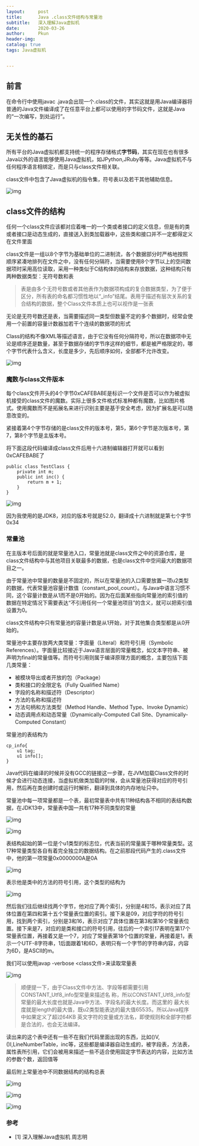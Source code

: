 ```yaml
---
layout:     post
title:      Java .class文件结构与常量池
subtitle:   深入理解Java虚拟机
date:       2020-03-26
author:     Pkun
header-img: 
catalog: true
tags: Java虚拟机


---
```


## 前言

在命令行中使用javac <file>.java会出现一个<file>.class的文件，其实这就是用Java编译器将普通的Java文件编译成了在任意平台上都可以使用的字节码文件，这就是Java的“一次编写，到处运行”。

## 无关性的基石

所有平台的Java虚拟机都支持统一的程序存储格式**字节码**，其实在现在也有很多Java以外的语言能够使用Java虚拟机，如JPython,JRuby等等。Java虚拟机不与任何程序语言相绑定，而是只与class文件相关联。

class文件中包含了Java虚拟机的指令集，符号表以及若干其他辅助信息。

![img](https://pic3.zhimg.com/v2-033a76bab255c88bdf1b22ae07baaf42_b.png)

## class文件的结构

任何一个class文件应该都对应着唯一的一个类或者接口的定义信息，但是有的类或者接口是动态生成的，直接送入到类加载器中，这些类和接口并不一定都得定义在文件里面

class文件是一组以8个字节为基础单位的二进制流，各个数据部分时严格地按照顺序紧凑地排列在文件之中，没有任何分隔符，当需要使用8个字节以上的空间数据项时采用高位读取，采用一种类似于C结构体的结构来存放数据，这种结构只有两种数据类型：无符号数和表

>  表是由多个无符号数或者其他表作为数据项构成的复合数据类型，为了便于区分，所有表的命名都习惯性地以“_info”结尾。表用于描述有层次关系的复合结构的数据，整个Class文件本质上也可以视作是一张表 

无论是无符号数还是表，当需要描述同一类型但数量不定的多个数据时，经常会使用一个前置的容量计数器加若干个连续的数据项的形式

Class的结构不像XML等描述语言，由于它没有任何分隔符号，所以在数据项中无论是顺序还是数量，甚至于数据存储的字节序这样的细节，都是被严格限定的，哪个字节代表什么含义，长度是多少，先后顺序如何，全部都不允许改变。

![img](https://pic3.zhimg.com/v2-9d2ba0783a587a4945b70f6748018152_b.png)

### 魔数与class文件版本

每个class文件开头的4个字节0xCAFEBABE是标识一个文件是否可以作为被虚拟机接受的class文件的魔数。实际上很多文件格式标准种都有魔数，比如图片格式。使用魔数而不是拓展名来进行识别主要是基于安全考虑，因为扩展名是可以随意改变的。

紧接着第4个字节存储的是class文件的版本号，第5，第6个字节是次版本号，第7，第8个字节是主版本号。

将下面这段代码编译成class文件后用十六进制编辑器打开就可以看到0xCAFEBABE了

```
public class TestClass {
    private int m;
    public int inc() {
        return m + 1;
    }
}
```

![img](https://pic1.zhimg.com/v2-2cc96f87490b304d23b344faa7b4f4c0_b.png)

因为我使用的是JDK8，对应的版本号就是52.0，翻译成十六进制就是第七个字节0x34

### 常量池

在主版本号后面的就是常量池入口，常量池就是class文件之中的资源仓库，是class文件结构中与其他项目关联最多的数据，也是class文件中空间最大的数据项目之一。

由于常量池中常量的数量是不固定的，所以在常量池的入口需要放置一项u2类型的数据，代表常量池容量计数值（constant_pool_count）。与Java中语言习惯不同，这个容量计数是从1而不是0开始的。因为在后面某些指向常量池的索引值的数据在特定情况下需要表达“不引用任何一个常量池项目”的含义，就可以把索引值设置为0。

class文件结构中只有常量池的容量计数是从1开始，对于其他集合类型都是从0开始的。

常量池中主要存放两大类常量：字面量（Literal）和符号引用（Symbolic References）。字面量比较接近于Java语言层面的常量概念，如文本字符串、被声明为final的常量值等。而符号引用则属于编译原理方面的概念，主要包括下面几类常量：

- 被模块导出或者开放的包（Package）
- 类和接口的全限定名（Fully Qualified Name）
- 字段的名称和描述符（Descriptor）
- 方法的名称和描述符
- 方法句柄和方法类型（Method Handle、Method Type、Invoke Dynamic）
- 动态调用点和动态常量（Dynamically-Computed Call Site、Dynamically-Computed Constant）

常量池的表结构为

```
cp_info{
    u1 tag;
    u1 info[];
}
```

Java代码在编译的时候并没有GCC的链接这一步骤，在JVM加载Class文件的时候才会进行动态连接，当虚拟机做类加载的时候，会从常量池获得对应的符号引用，然后再在类创建时或运行时解析，翻译到具体的内存地址只中。

常量池中每一项常量都是一个表，最初常量表中共有11种结构各不相同的表结构数据，在JDK13中，常量表中国一共有17种不同类型的常量

![img](https://pic1.zhimg.com/v2-62a1af5dc32545b96d0df9c4a0aa1f34_b.png)

![img](https://pic2.zhimg.com/v2-bfe18fd64e730293b3828f103764ed05_b.png)

表结构起始的第一位是个u1类型的标志位，代表当前的常量属于哪种常量类型。这17种常量类型各自有着完全独立的数据结构。在之前那段代码产生的.class文件中，他的第一项常量0x0000000A是0A

![img](https://pic1.zhimg.com/v2-aecaeacd33da88988136e62af6af8500_b.png)

表示他是类中的方法的符号引用，这个类型的结构为

![img](https://pic1.zhimg.com/v2-b50846eb96f12863610609f6ac5c6dfc_b.png)

然后我们往后继续找两个字节，他对应了两个索引，分别是4和15，表示对应了具体位置在第四和第十五个常量表位置的索引。接下来是09，对应字符的符号引用，找到两个索引，分别是3和16，表示对应了具体位置在第3和第16个常量表位置。接下来是7，对应的是类和接口的符号引用，往后的一个索引17表明在第17个常量表位置，再接着又是一个7，对应了常量表第18个位置的常量，再接着是1，表示一个UTF-8字符串，1后面跟着1和6D，表明只有一个字节的字符串内容，内容为6D，是ASCII的m。

我们可以使用javap -verbose <class文件>来读取常量表

![img](https://pic2.zhimg.com/v2-e629753f5405f6478de9c25160d86679_b.png)

>  顺便提一下，由于Class文件中方法、字段等都需要引用CONSTANT_Utf8_info型常量来描述名 称，所以CONSTANT_Utf8_info型常量的最大长度也就是Java中方法、字段名的最大长度。而这里的 最大长度就是length的最大值，既u2类型能表达的最大值65535。所以Java程序中如果定义了超过64KB 英文字符的变量或方法名，即使规则和全部字符都是合法的，也会无法编译。

读出来的这个表中还有一些不在我们代码里面出现的东西，比如()V,()I,LineNumberTable，inc等，这些都是编译器自动生成的，被字段表，方法表，属性表所引用，它们会被用来描述一些不适合使用固定字节表达的内容，比如方法的参数个数，返回值等

最后附上常量池中不同数据结构的结构总表

![img](https://pic1.zhimg.com/v2-d93dde10ca95d761eea710e2bb2fb3c4_b.png)

![img](https://pic1.zhimg.com/v2-64b6d12c80168e6b4e6b604c9e783bb0_b.png)

![img](https://pic2.zhimg.com/v2-c12267ad160a662443c1971e3aaa0841_b.png)

### 参考

- [1] 深入理解Java虚拟机 周志明